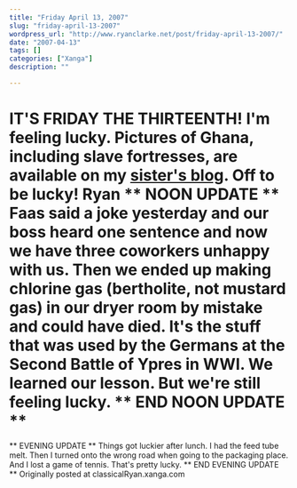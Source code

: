 ```yaml
---
title: "Friday April 13, 2007"
slug: "friday-april-13-2007"
wordpress_url: "http://www.ryanclarke.net/post/friday-april-13-2007/"
date: "2007-04-13"
tags: []
categories: ["Xanga"]
description: ""

---
```


IT'S FRIDAY THE THIRTEENTH!
I'm feeling lucky.
Pictures of Ghana, including slave fortresses, are available on my [sister's blog](http://www.xanga.com/sarahdipityinlime).
Off to be lucky!
Ryan
\*\* NOON UPDATE \*\*
Faas said a joke yesterday and our boss heard one sentence and now we have three coworkers unhappy with us.
Then we ended up making chlorine gas (bertholite, not mustard gas) in our dryer room by mistake and could have died. It's the stuff that was used by the Germans at the Second Battle of Ypres in WWI. We learned our lesson.
But we're still feeling lucky.
\*\* END NOON UPDATE \*\*
=======================
\*\* EVENING UPDATE \*\*
Things got luckier after lunch. I had the feed tube melt. Then I turned onto the wrong road when going to the packaging place. And I lost a game of tennis. That's pretty lucky.
\*\* END EVENING UPDATE \*\*
Originally posted at classicalRyan.xanga.com
